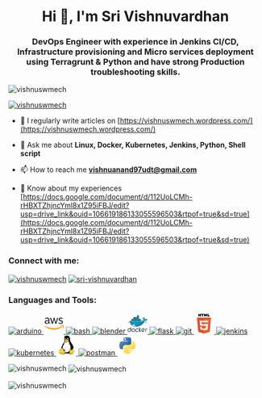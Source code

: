 <h1 align="center">Hi 👋, I'm Sri Vishnuvardhan</h1>
<h3 align="center">DevOps Engineer with experience in Jenkins CI/CD, Infrastructure provisioning and Micro services deployment using Terragrunt & Python and have strong Production troubleshooting skills.</h3>

<p align="left"> <img src="https://komarev.com/ghpvc/?username=vishnuswmech&label=Profile%20views&color=0e75b6&style=flat" alt="vishnuswmech" /> </p>

<p align="left"> <a href="https://github.com/ryo-ma/github-profile-trophy"><img src="https://github-profile-trophy.vercel.app/?username=vishnuswmech" alt="vishnuswmech" /></a> </p>

- 📝 I regularly write articles on [https://vishnuswmech.wordpress.com/](https://vishnuswmech.wordpress.com/)

- 💬 Ask me about **Linux, Docker, Kubernetes, Jenkins, Python, Shell script**

- 📫 How to reach me **vishnuanand97udt@gmail.com**

- 📄 Know about my experiences [https://docs.google.com/document/d/112UoLCMh-rHBXTZhjncYml8x1Z95iFBJ/edit?usp=drive_link&ouid=106619186133055596503&rtpof=true&sd=true](https://docs.google.com/document/d/112UoLCMh-rHBXTZhjncYml8x1Z95iFBJ/edit?usp=drive_link&ouid=106619186133055596503&rtpof=true&sd=true)

<h3 align="left">Connect with me:</h3>
<p align="left">
<a href="https://dev.to/vishnuswmech" target="blank"><img align="center" src="https://raw.githubusercontent.com/rahuldkjain/github-profile-readme-generator/master/src/images/icons/Social/devto.svg" alt="vishnuswmech" height="30" width="40" /></a>
<a href="https://linkedin.com/in/sri-vishnuvardhan" target="blank"><img align="center" src="https://raw.githubusercontent.com/rahuldkjain/github-profile-readme-generator/master/src/images/icons/Social/linked-in-alt.svg" alt="sri-vishnuvardhan" height="30" width="40" /></a>
</p>

<h3 align="left">Languages and Tools:</h3>
<p align="left"> <a href="https://www.arduino.cc/" target="_blank" rel="noreferrer"> <img src="https://cdn.worldvectorlogo.com/logos/arduino-1.svg" alt="arduino" width="40" height="40"/> </a> <a href="https://aws.amazon.com" target="_blank" rel="noreferrer"> <img src="https://raw.githubusercontent.com/devicons/devicon/master/icons/amazonwebservices/amazonwebservices-original-wordmark.svg" alt="aws" width="40" height="40"/> </a> <a href="https://www.gnu.org/software/bash/" target="_blank" rel="noreferrer"> <img src="https://www.vectorlogo.zone/logos/gnu_bash/gnu_bash-icon.svg" alt="bash" width="40" height="40"/> </a> <a href="https://www.blender.org/" target="_blank" rel="noreferrer"> <img src="https://download.blender.org/branding/community/blender_community_badge_white.svg" alt="blender" width="40" height="40"/> </a> <a href="https://www.docker.com/" target="_blank" rel="noreferrer"> <img src="https://raw.githubusercontent.com/devicons/devicon/master/icons/docker/docker-original-wordmark.svg" alt="docker" width="40" height="40"/> </a> <a href="https://flask.palletsprojects.com/" target="_blank" rel="noreferrer"> <img src="https://www.vectorlogo.zone/logos/pocoo_flask/pocoo_flask-icon.svg" alt="flask" width="40" height="40"/> </a> <a href="https://git-scm.com/" target="_blank" rel="noreferrer"> <img src="https://www.vectorlogo.zone/logos/git-scm/git-scm-icon.svg" alt="git" width="40" height="40"/> </a> <a href="https://www.w3.org/html/" target="_blank" rel="noreferrer"> <img src="https://raw.githubusercontent.com/devicons/devicon/master/icons/html5/html5-original-wordmark.svg" alt="html5" width="40" height="40"/> </a> <a href="https://www.jenkins.io" target="_blank" rel="noreferrer"> <img src="https://www.vectorlogo.zone/logos/jenkins/jenkins-icon.svg" alt="jenkins" width="40" height="40"/> </a> <a href="https://kubernetes.io" target="_blank" rel="noreferrer"> <img src="https://www.vectorlogo.zone/logos/kubernetes/kubernetes-icon.svg" alt="kubernetes" width="40" height="40"/> </a> <a href="https://www.linux.org/" target="_blank" rel="noreferrer"> <img src="https://raw.githubusercontent.com/devicons/devicon/master/icons/linux/linux-original.svg" alt="linux" width="40" height="40"/> </a> <a href="https://postman.com" target="_blank" rel="noreferrer"> <img src="https://www.vectorlogo.zone/logos/getpostman/getpostman-icon.svg" alt="postman" width="40" height="40"/> </a> <a href="https://www.python.org" target="_blank" rel="noreferrer"> <img src="https://raw.githubusercontent.com/devicons/devicon/master/icons/python/python-original.svg" alt="python" width="40" height="40"/> </a> </p>

<p><img align="left" src="https://github-readme-stats.vercel.app/api/top-langs?username=vishnuswmech&show_icons=true&locale=en&layout=compact" alt="vishnuswmech" /></p>

<p>&nbsp;<img align="center" src="https://github-readme-stats.vercel.app/api?username=vishnuswmech&show_icons=true&locale=en" alt="vishnuswmech" /></p>

<p><img align="center" src="https://github-readme-streak-stats.herokuapp.com/?user=vishnuswmech&" alt="vishnuswmech" /></p>
